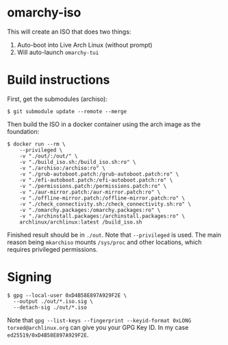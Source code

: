 # omarchy-iso

This will create an ISO that does two things:

1. Auto-boot into Live Arch Linux (without prompt)
2. Will auto-launch `omarchy-tui`

# Build instructions

First, get the submodules (archiso):
```
$ git submodule update --remote --merge
```

Then build the ISO in a docker container using the arch image as the foundation:

```
$ docker run --rm \
	--privileged \
	-v "./out/:/out/" \
	-v "./build_iso.sh:/build_iso.sh:ro" \
	-v "./archiso:/archiso:ro" \
	-v "./grub-autoboot.patch:/grub-autoboot.patch:ro" \
	-v "./efi-autoboot.patch:/efi-autoboot.patch:ro" \
	-v "./permissions.patch:/permissions.patch:ro" \
	-v "./aur-mirror.patch:/aur-mirror.patch:ro" \
	-v "./offline-mirror.patch:/offline-mirror.patch:ro" \
	-v "./check_connectivity.sh:/check_connectivity.sh:ro" \
	-v "./omarchy.packages:/omarchy.packages:ro" \
	-v "./archinstall.packages:/archinstall.packages:ro" \
	archlinux/archlinux:latest /build_iso.sh
```

Finished result should be in `./out`.
Note that `--privileged` is used. The main reason being `mkarchiso` mounts `/sys/proc` and other locations, which requires privileged permissions.

# Signing

```
$ gpg --local-user 0xD4B58E897A929F2E \
  --output ./out/*.iso.sig \
  --detach-sig ./out/*.iso
```

Note that `gpg --list-keys --fingerprint --keyid-format 0xLONG torxed@archlinux.org` can give you your GPG Key ID. In my case `ed25519/0xD4B58E897A929F2E`.